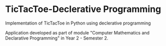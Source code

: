 # TicTacToe-Declerative Programming
 Implementation of TicTacToe in Python using declerative programming

 Application developed as part of module "Computer Mathematics and Declarative Programming" in Year 2 - Semester 2.
